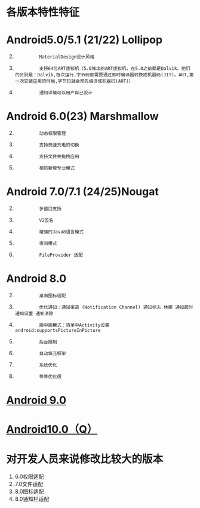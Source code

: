 # 各版本特性特征

#				Android5.0/5.1 (21/22) Lollipop

2.				MaterialDesign设计风格
2.				支持64位ART虚拟机（5.0推出的ART虚拟机，在5.0之前都是Dalvik。他们的区别是：Dalvik,每次运行,字节码都需要通过即时编译器转换成机器码(JIT)。ART,第一次安装应用的时候,字节码就会预先编译成机器码(AOT)）
2.				通知详情可以用户自己设计


#				Android 6.0(23) Marshmallow

2.				动态权限管理
2.				支持快速充电的切换
2.				支持文件夹拖拽应用
2.				相机新增专业模式


#				Android 7.0/7.1 (24/25)Nougat 

2.				多窗口支持
2.				V2签名
2.				增强的Java8语言模式
2.				夜间模式
2.				FileProvider 适配

#			Android 8.0 

2.				桌面图标适配
2.				优化通知：通知渠道 (Notification Channel) 通知标志 休眠 通知超时 通知设置 通知清除
2.				画中画模式：清单中Activity设置android:supportsPictureInPicture
2.				后台限制
2.				自动填充框架
2.				系统优化
2.				等等优化很

#				[Android 9.0](Android9.md)

#				[Android10.0（Q）](Android10.md)

#			对开发人员来说修改比较大的版本

1. 6.0权限适配
1. 7.0文件适配
1. 8.0图标适配
1. 8.0通知栏适配
